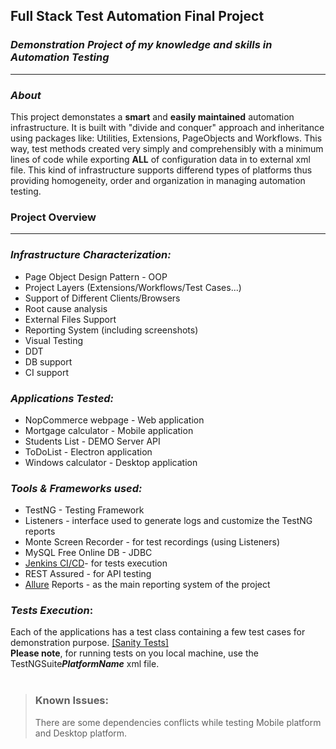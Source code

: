 ## **Full Stack Test Automation Final Project**   


### ***Demonstration Project of my knowledge and skills in Automation Testing***
____________________________________________________

### ***About***    
This project demonstates a **smart** and **easily maintained** automation infrastructure. It is built with "divide and conquer" approach and inheritance using packages like: Utilities, Extensions, PageObjects and Workflows. This way, test methods created very simply and comprehensibly with a minimum lines of code while exporting **ALL** of configuration data in to external xml file. This kind of infrastructure supports differend types of platforms thus providing homogeneity, order and organization in managing automation testing.

### **Project Overview**
***
### **_Infrastructure Characterization:_**
* Page Object Design Pattern - OOP
* Project Layers (Extensions/Workflows/Test Cases...)
* Support of Different Clients/Browsers
* Root cause analysis
* External Files Support
* Reporting System (including screenshots)
* Visual Testing
* DDT
* DB support
* CI support  

### _Applications Tested:_
* NopCommerce webpage - Web application
* Mortgage calculator - Mobile application
* Students List - DEMO Server API
* ToDoList - Electron application
* Windows calculator - Desktop application

### _Tools & Frameworks used:_
* TestNG - Testing Framework
* Listeners - interface used to generate logs and customize the TestNG reports
* Monte Screen Recorder - for test recordings (using Listeners)
* MySQL Free Online DB - JDBC
* [Jenkins CI/CD](https://www.jenkins.io/)- for tests execution
* REST Assured - for API testing
* [Allure](http://allure.qatools.ru/) Reports - as the main reporting system of the project

### _Tests Execution_:
Each of the applications has a test class containing a few test cases for demonstration purpose.
[[Sanity Tests]](https://github.com/OxanaDrezner/FullStackTestAutomationFinalProject/tree/master/src/test/java/sanity)   
**Please note**, for running tests on you local machine, use the TestNGSuite***PlatformName*** xml file.      
<br>    

> ### **Known Issues:**
> There are some dependencies conflicts while testing Mobile platform and Desktop platform.
